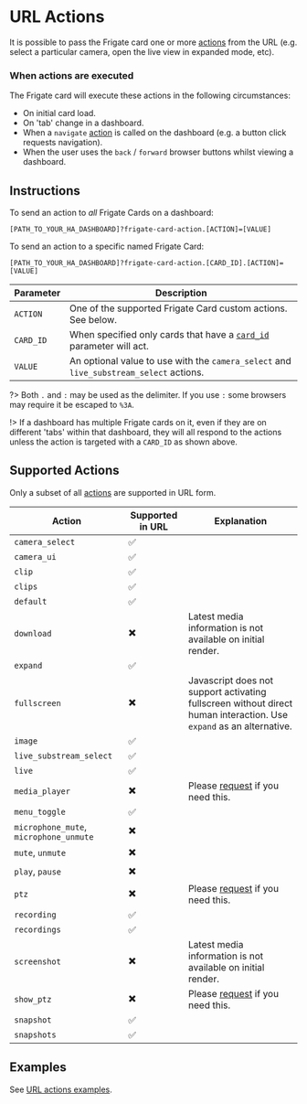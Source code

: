 # URL Actions

It is possible to pass the Frigate card one or more
[actions](../configuration/actions.md) from the URL (e.g. select a particular
camera, open the live view in expanded mode, etc).

### When actions are executed

The Frigate card will execute these actions in the following circumstances:

* On initial card load.
* On 'tab' change in a dashboard.
* When a `navigate` [action](https://www.home-assistant.io/dashboards/actions/)
  is called on the dashboard (e.g. a button click requests navigation).
* When the user uses the `back` / `forward` browser buttons whilst viewing a
  dashboard.

## Instructions

To send an action to *all* Frigate Cards on a dashboard:

```
[PATH_TO_YOUR_HA_DASHBOARD]?frigate-card-action.[ACTION]=[VALUE]
```

To send an action to a specific named Frigate Card:

```
[PATH_TO_YOUR_HA_DASHBOARD]?frigate-card-action.[CARD_ID].[ACTION]=[VALUE]
```

| Parameter | Description |
| - | - |
| `ACTION` | One of the supported Frigate Card custom actions. See below. |
| `CARD_ID` | When specified only cards that have a [`card_id`](../configuration/README.md) parameter will act. |
| `VALUE` | An optional value to use with the `camera_select` and `live_substream_select` actions. |

?> Both `.` and `:` may be used as the delimiter. If you use `:` some
browsers may require it be escaped to `%3A`.

!> If a dashboard has multiple Frigate cards on it, even if they are on
different 'tabs' within that dashboard, they will all respond to the actions
unless the action is targeted with a `CARD_ID` as shown above.

## Supported Actions

Only a subset of all [actions](../configuration/actions.md) are supported in URL form.

| Action | Supported in URL | Explanation |
| - | - | - |
| `camera_select` | :white_check_mark: | |
| `camera_ui`| :white_check_mark:  | |
| `clip` | :white_check_mark: | |
| `clips` | :white_check_mark: | |
| `default` | :white_check_mark:  | |
| `download`| :heavy_multiplication_x: | Latest media information is not available on initial render. |
| `expand` | :white_check_mark: | |
| `fullscreen` | :heavy_multiplication_x: | Javascript does not support activating fullscreen without direct human interaction. Use `expand` as an alternative. |
| `image` | :white_check_mark: | |
| `live_substream_select` | :white_check_mark: | |
| `live` | :white_check_mark: | |
| `media_player`| :heavy_multiplication_x: | Please [request](https://github.com/dermotduffy/frigate-hass-card/issues) if you need this. |
| `menu_toggle` | :white_check_mark: | |
| `microphone_mute`, `microphone_unmute`| :heavy_multiplication_x: | |
| `mute`, `unmute` | :heavy_multiplication_x: | |
| `play`, `pause` | :heavy_multiplication_x: | |
| `ptz` | :heavy_multiplication_x: | Please [request](https://github.com/dermotduffy/frigate-hass-card/issues) if you need this. |
| `recording` | :white_check_mark: | |
| `recordings` | :white_check_mark: | |
| `screenshot`| :heavy_multiplication_x: | Latest media information is not available on initial render. |
| `show_ptz` | :heavy_multiplication_x: | Please [request](https://github.com/dermotduffy/frigate-hass-card/issues) if you need this. |
| `snapshot` | :white_check_mark: | |
| `snapshots` | :white_check_mark: | |

## Examples

See [URL actions examples](../examples.md?id=url-actions).
